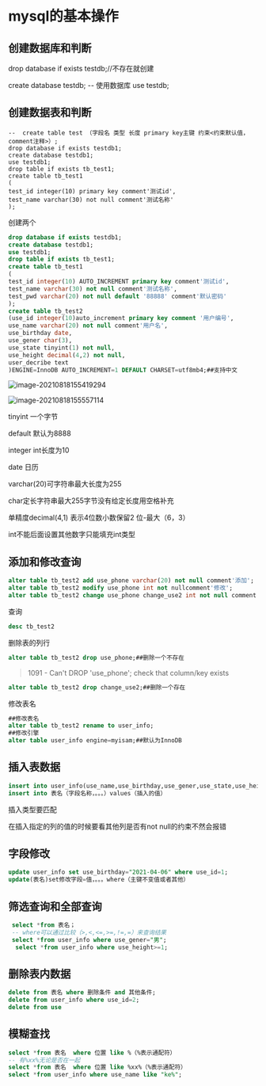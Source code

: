 # mysql的基本操作

## 创建数据库和判断
drop database if exists testdb;//不存在就创建

create database testdb;
-- 使用数据库
use testdb;
## 创建数据表和判断

```mysql
--  create table test （字段名 类型 长度 primary key主键 约束<约束默认值，comment注释>）;
drop database if exists testdb1;
create database testdb1;
use testdb1;
drop table if exists tb_test1;
create table tb_test1
(
test_id integer(10) primary key comment'测试id',
test_name varchar(30) not null comment'测试名称'
);
```

创建两个

```sql
drop database if exists testdb1;
create database testdb1;
use testdb1;
drop table if exists tb_test1;
create table tb_test1
(
test_id integer(10) AUTO_INCREMENT primary key comment'测试id',
test_name varchar(30) not null comment'测试名称',
test_pwd varchar(20) not null default '88888' comment'默认密码'
);
create table tb_test2
(use_id integer(10)auto_increment primary key comment '用户编号',
use_name varchar(20) not null comment'用户名',
use_birthday date,
use_gener char(3),
use_state tinyint(1) not null,
use_height decimal(4,2) not null,
user_decribe text
)ENGINE=InnoDB AUTO_INCREMENT=1 DEFAULT CHARSET=utf8mb4;##支持中文
```

![image-20210818155419294](C:\Users\16451\AppData\Roaming\Typora\typora-user-images\image-20210818155419294.png)

![image-20210818155557114](C:\Users\16451\AppData\Roaming\Typora\typora-user-images\image-20210818155557114.png)

tinyint 一个字节

default 默认为8888

integer int长度为10

date 日历

varchar(20)可字符串最大长度为255

char定长字符串最大255字节没有给定长度用空格补充

单精度decimal(4,1) 表示4位数小数保留2 位-最大（6，3）

int不能后面设置其他数字只能填充int类型



## 添加和修改查询

```sql
alter table tb_test2 add use_phone varchar(20) not null comment'添加';
alter table tb_test2 modify use_phone int not nullcomment'修改';
alter table tb_test2 change use_phone change_use2 int not null comment'修改表名';
```



查询

```sql
desc tb_test2 
```



删除表的列行

```sql
alter table tb_test2 drop use_phone;##删除一个不存在
```

> 1091 - Can't DROP 'use_phone'; check that column/key exists
>
> 

```sql
alter table tb_test2 drop change_use2;##删除一个存在
```

修改表名

```sql
##修改表名
alter table tb_test2 rename to user_info;
##修改引擎
alter table user_info engine=myisam;##默认为InnoDB
```





## 插入表数据

```sql
insert into user_info(use_name,use_birthday,use_gener,use_state,use_height,user_decribe)values("dada","2022-07-08","2",1.78,4,"golang")
insert into 表名（字段名称，。。。）values（插入的值）
```

插入类型要匹配

在插入指定的列的值的时候要看其他列是否有not null的约束不然会报错

## 字段修改

```sql
update user_info set use_birthday="2021-04-06" where use_id=1; 
update(表名)set修改字段=值，。。。where（主键不变值或者其他）
```

## 筛选查询和全部查询

```sql
 select *from 表名；
 -- where可以通过比较（>,<,<=,>=,!=,=）来查询结果
 select *from user_info where use_gener="男";
  select *from user_info where use_height>=1;
```



## 删除表内数据

```sql
delete from 表名 where 删除条件 and 其他条件;
delete from user_info where use_id=2;
delete from use
```

## 模糊查找

```sql
select *from 表名  where 位置 like %（%表示通配符）
-- 有%xx%无论是否在一起
select *from 表名  where 位置 like %xx%（%表示通配符）
select *from user_info where use_name like "ke%";

```



